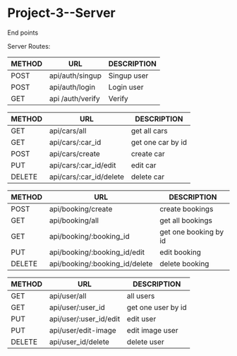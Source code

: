 # Project-3--Server

End points

Server Routes:

| METHOD     |        URL               | DESCRIPTION              
|-------|--------------------------|--------------------|
|POST   | api/auth/singup            |  Singup user |
|POST |    api/auth/login             | Login user|
|GET |     api /auth/verify      | Verify |


| METHOD     |         URL          | DESCRIPTION              
|-------|--------------------------|--------------------
|GET   | api/cars/all        |  get all cars |
|GET   | api/cars/:car_id        |  get one car by id|
|POST   | api/cars/create        |  create car|
|PUT   | api/cars/:car_id/edit        |  edit car|
|DELETE   | api/cars/:car_id/delete      |  delete car|

| METHOD     |         URL          | DESCRIPTION              
|-------|--------------------------|--------------------|
|POST   | api/booking/create      |  create bookings|
|GET   | api/booking/all      |  get all bookings|
|GET   | api/booking/:booking_id      |  get one booking by id|
|PUT   | api/booking/:booking_id/edit    |edit booking|
|DELETE   | api/booking/:booking_id/delete    |delete booking|

| METHOD  |            URL             | DESCRIPTION              
|-------|--------------------------|--------------------|
|GET      | api/user/all                  |  all users          |
|GET      | api/user/:user_id             |  get one user by id |
|PUT     | api/user/:user_id/edit        |  edit user          |
|PUT     | api/user/edit-image          |  edit image user    |
|DELETE     | api/user_id/delete        |  delete user        |


